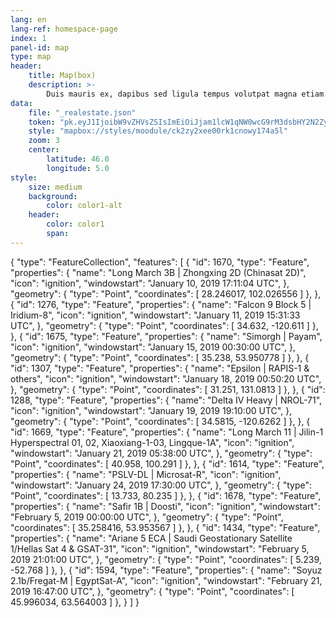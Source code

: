 ```yaml
---
lang: en
lang-ref: homespace-page
index: 1
panel-id: map
type: map
header:
    title: Map(box)
    description: >-
        Duis mauris ex, dapibus sed ligula tempus volutpat magna etiam.
data:
    file: "_realestate.json"
    token: "pk.eyJ1IjoibW9vZHVsZSIsImEiOiJjam1lcW1qNW0wcG9rM3dsbHY2N2ZyZ29iIn0.TkBXhBxfadbKKkRH7320Ng"
    style: "mapbox://styles/moodule/ck2zy2xee00rk1cnowy174a5l"
    zoom: 3
    center:
        latitude: 46.0
        longitude: 5.0
style:
    size: medium
    background:
        color: color1-alt
    header:
        color: color1
        span:
---
```

{
  "type": "FeatureCollection",
  "features": [
    {
      "id": 1670,
      "type": "Feature",
      "properties": {
        "name": "Long March 3B | Zhongxing 2D (Chinasat 2D)",
        "icon": "ignition",
        "windowstart": "January 10, 2019 17:11:04 UTC",
      },
      "geometry": {
        "type": "Point",
        "coordinates": [
          28.246017,
          102.026556
        ]
      },
    },
    {
      "id": 1276,
      "type": "Feature",
      "properties": {
        "name": "Falcon 9 Block 5 | Iridium-8",
        "icon": "ignition",
        "windowstart": "January 11, 2019 15:31:33 UTC",
      },
      "geometry": {
        "type": "Point",
        "coordinates": [
          34.632,
          -120.611
        ]
      },
    },
    {
      "id": 1675,
      "type": "Feature",
      "properties": {
        "name": "Simorgh  | Payam",
        "icon": "ignition",
        "windowstart": "January 15, 2019 00:30:00 UTC",
      },
      "geometry": {
        "type": "Point",
        "coordinates": [
          35.238,
          53.950778
        ]
      },
    },
    {
      "id": 1307,
      "type": "Feature",
      "properties": {
        "name": "Epsilon  | RAPIS-1 & others",
        "icon": "ignition",
        "windowstart": "January 18, 2019 00:50:20 UTC",
      },
      "geometry": {
        "type": "Point",
        "coordinates": [
          31.251,
          131.0813
        ]
      },
    },
    {
      "id": 1288,
      "type": "Feature",
      "properties": {
        "name": "Delta IV Heavy | NROL-71",
        "icon": "ignition",
        "windowstart": "January 19, 2019 19:10:00 UTC",
      },
      "geometry": {
        "type": "Point",
        "coordinates": [
          34.5815,
          -120.6262
        ]
      },
    },
    {
      "id": 1669,
      "type": "Feature",
      "properties": {
        "name": "Long March 11 | Jilin-1 Hyperspectral 01, 02, Xiaoxiang-1-03, Lingque-1A",
        "icon": "ignition",
        "windowstart": "January 21, 2019 05:38:00 UTC",
      },
      "geometry": {
        "type": "Point",
        "coordinates": [
          40.958,
          100.291
        ]
      },
    },
    {
      "id": 1614,
      "type": "Feature",
      "properties": {
        "name": "PSLV-DL | Microsat-R",
        "icon": "ignition",
        "windowstart": "January 24, 2019 17:30:00 UTC",
      },
      "geometry": {
        "type": "Point",
        "coordinates": [
          13.733,
          80.235
        ]
      },
    },
    {
      "id": 1678,
      "type": "Feature",
      "properties": {
        "name": "Safir 1B | Doosti",
        "icon": "ignition",
        "windowstart": "February 5, 2019 00:00:00 UTC",
      },
      "geometry": {
        "type": "Point",
        "coordinates": [
          35.258416,
          53.953567
        ]
      },
    },
    {
      "id": 1434,
      "type": "Feature",
      "properties": {
        "name": "Ariane 5 ECA | Saudi Geostationary Satellite 1/Hellas Sat 4 & GSAT-31",
        "icon": "ignition",
        "windowstart": "February 5, 2019 21:01:00 UTC",
      },
      "geometry": {
        "type": "Point",
        "coordinates": [
          5.239,
          -52.768
        ]
      },
    },
    {
      "id": 1594,
      "type": "Feature",
      "properties": {
        "name": "Soyuz 2.1b/Fregat-M | EgyptSat-A",
        "icon": "ignition",
        "windowstart": "February 21, 2019 16:47:00 UTC",
      },
      "geometry": {
        "type": "Point",
        "coordinates": [
          45.996034,
          63.564003
        ]
      },
    }
  ]
}
